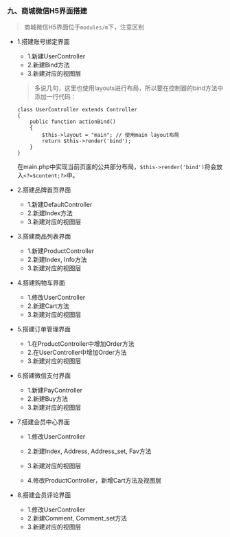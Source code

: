 ### 九、商城微信H5界面搭建

> 商城微信H5界面位于`modules/m`下，注意区别
- 1.搭建账号绑定界面
    * 1.新建UserController
    * 2.新建Bind方法
    * 3.新建对应的视图层
    > 多说几句，这里也使用layouts进行布局，所以要在控制器的bind方法中添加一行代码：
    ```
    class UserController extends Controller
    {
        public function actionBind()
        {
            $this->layout = "main"; // 使用main layout布局
            return $this->render('bind');
        }
    }
    ```
    
    在main.php中实现当前页面的公共部分布局，`$this->render('bind')`将会放入`<?=$content;?>`中。
- 2.搭建品牌首页界面
    * 1.新建DefaultController
    * 2.新建Index方法
    * 3.新建对应的视图层
- 3.搭建商品列表界面
    * 1.新建ProductController
    * 2.新建Index, Info方法
    * 3.新建对应的视图层
- 4.搭建购物车界面
    * 1.修改UserController
    * 2.新建Cart方法
    * 3.新建对应的视图层
- 5.搭建订单管理界面
    * 1.在ProductController中增加Order方法
    * 2.在UserController中增加Order方法
    * 3.新建对应的视图层
- 6.搭建微信支付界面
    * 1.新建PayController
    * 2.新建Buy方法
    * 3.新建对应的视图层
- 7.搭建会员中心界面
    * 1.修改UserController
    * 2.新建Index, Address, Address_set, Fav方法
    * 3.新建对应的视图层
    
    * 4.修改ProductController，新增Cart方法及视图层
- 8.搭建会员评论界面
    * 1.修改UserController
    * 2.新建Comment, Comment_set方法
    * 3.新建对应的视图层